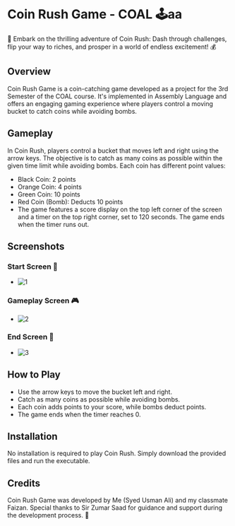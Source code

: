 # Coin Rush Game - COAL  🕹️aa
 🌟 Embark on the thrilling adventure of Coin Rush: Dash through challenges, flip your way to riches, and prosper in a world of endless excitement! 💰

## Overview
Coin Rush Game is a coin-catching game developed as a project for the 3rd Semester of the COAL course. It's implemented in Assembly Language and offers an engaging gaming experience where players control a moving bucket to catch coins while avoiding bombs.

## Gameplay
In Coin Rush, players control a bucket that moves left and right using the arrow keys. The objective is to catch as many coins as possible within the given time limit while avoiding bombs. Each coin has different point values:

- Black Coin: 2 points
- Orange Coin: 4 points
- Green Coin: 10 points
- Red Coin (Bomb): Deducts 10 points
- The game features a score display on the top left corner of the screen and a timer on the top right corner, set to 120 seconds. The game ends when the timer runs out.

## Screenshots
### Start Screen  🚀
- ![1](https://github.com/Usman554433/Coin-Rush-Game---COAL/assets/129150855/b5029416-f802-4135-957a-d3335a482526)


### Gameplay Screen  🎮
- ![2](https://github.com/Usman554433/Coin-Rush-Game---COAL/assets/129150855/68792a50-ee08-4f82-8799-fdc3d1cad68d)

### End Screen 🏁
- ![3](https://github.com/Usman554433/Coin-Rush-Game---COAL/assets/129150855/9cfedeb8-a199-4574-b904-58a6778fe5b0)


## How to Play
- Use the arrow keys to move the bucket left and right.
- Catch as many coins as possible while avoiding bombs.
- Each coin adds points to your score, while bombs deduct points.
- The game ends when the timer reaches 0.

## Installation
No installation is required to play Coin Rush. Simply download the provided files and run the executable.

## Credits
Coin Rush Game was developed by Me (Syed Usman Ali) and my classmate Faizan. Special thanks to Sir Zumar Saad for guidance and support during the development process.  🙌
